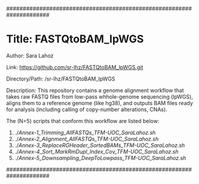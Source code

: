 #####################################################################

# Title: FASTQtoBAM_lpWGS

Author: Sara Lahoz

Link: https://github.com/sr-lhz/FASTQtoBAM_lpWGS.git

Directory/Path: /sr-lhz/FASTQtoBAM_lpWGS

Description: This repository contains a genome alignment workflow that takes raw FASTQ files from low-pass whhole-genome sequencing (lpWGS), aligns them to a reference genome (like hg38), and outputs BAM files ready for analysis (including calling of copy-number alterations, CNAs).

The (N=5) scripts that conform this workflow are listed below:
1. ./*Annex-1_Trimming_AllFASTQs_TFM-UOC_SaraLahoz.sh*
2. ./*Annex-2_Alignment_AllFASTQs_TFM-UOC_SaraLahoz.sh*
3. ./*Annex-3_ReplaceRGHeader_SortedBAMs_TFM-UOC_SaraLahoz.sh*
4. ./*Annex-4_Sort_MarkRmDupl_Index_Cov_TFM-UOC_SaraLahoz.sh*
5. ./*Annex-5_Downsampling_DeepToLowpass_TFM-UOC_SaraLahoz.sh*
   
#####################################################################
